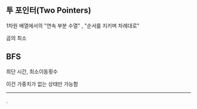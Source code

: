## 투 포인터(Two Pointers)

1차원 배열에서의 "연속 부분 수열" , "순서를 지키며 차례대로"

곱의 최소





## BFS 

최단 시간, 최소이동횟수

이건 가중치가 없는 상태만 가능함





----







. 

